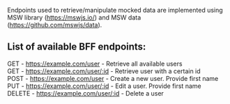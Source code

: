 Endpoints used to retrieve/manipulate mocked data are implemented using MSW library (https://mswjs.io/) and MSW data (https://github.com/mswjs/data).

## List of available BFF endpoints:

GET - https://example.com/user - Retrieve all available users  
GET - https://example.com/user/:id - Retrieve user with a certain id  
POST - https://example.com/user - Create a new user. Provide first name  
PUT - https://example.com/user/:id - Edit a user. Provide first name  
DELETE - https://example.com/user/:id - Delete a user
